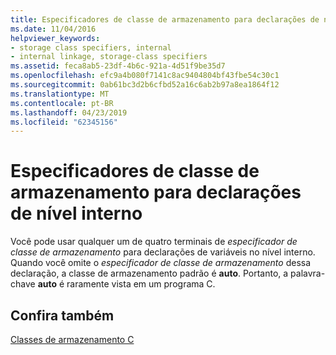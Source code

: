 ```yaml
---
title: Especificadores de classe de armazenamento para declarações de nível interno
ms.date: 11/04/2016
helpviewer_keywords:
- storage class specifiers, internal
- internal linkage, storage-class specifiers
ms.assetid: feca8ab5-23df-4b6c-921a-4d51f9be35d7
ms.openlocfilehash: efc9a4b080f7141c8ac9404804bf43fbe54c30c1
ms.sourcegitcommit: 0ab61bc3d2b6cfbd52a16c6ab2b97a8ea1864f12
ms.translationtype: MT
ms.contentlocale: pt-BR
ms.lasthandoff: 04/23/2019
ms.locfileid: "62345156"
---
```

# <a name="storage-class-specifiers-for-internal-level-declarations"></a>Especificadores de classe de armazenamento para declarações de nível interno

Você pode usar qualquer um de quatro terminais de *especificador de classe de armazenamento* para declarações de variáveis no nível interno. Quando você omite o *especificador de classe de armazenamento* dessa declaração, a classe de armazenamento padrão é **auto**. Portanto, a palavra-chave **auto** é raramente vista em um programa C.

## <a name="see-also"></a>Confira também

[Classes de armazenamento C](../c-language/c-storage-classes.md)
